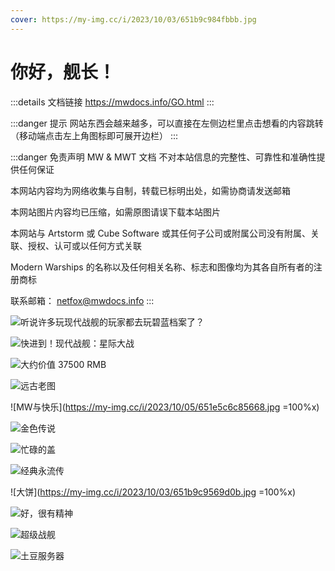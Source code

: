 ```yaml
---
cover: https://my-img.cc/i/2023/10/03/651b9c984fbbb.jpg
---
```

# 你好，舰长！
:::details 文档链接
https://mwdocs.info/GO.html
:::

:::danger 提示
网站东西会越来越多，可以直接在左侧边栏里点击想看的内容跳转（移动端点击左上角图标即可展开边栏）
:::

:::danger 免责声明
MW & MWT 文档 不对本站信息的完整性、可靠性和准确性提供任何保证

本网站内容均为网络收集与自制，转载已标明出处，如需协商请发送邮箱

本网站图片内容均已压缩，如需原图请误下载本站图片

本网站与 Artstorm 或 Cube Software 或其任何子公司或附属公司没有附属、关联、授权、认可或以任何方式关联

Modern Warships 的名称以及任何相关名称、标志和图像均为其各自所有者的注册商标

联系邮箱：
netfox@mwdocs.info
:::

![听说许多玩现代战舰的玩家都去玩碧蓝档案了？](https://my-img.cc/i/2023/11/03/6544e218b5311.jpg)

![快进到！现代战舰：星际大战](https://my-img.cc/i/2023/11/01/654250e1baf1a.jpg)

![大约价值 37500 RMB](https://my-img.cc/i/2023/10/12/65277186c4e6a.jpg)

![远古老图](https://my-img.cc/i/2023/10/03/651ba27aab881.png)

![MW与快乐](https://my-img.cc/i/2023/10/05/651e5c6c85668.jpg =100%x)

![金色传说](https://my-img.cc/i/2023/10/03/651ba27a5f643.jpg)

![忙碌的盖](https://my-img.cc/i/2023/10/03/651b9ca37f145.jpg)

![经典永流传](https://my-img.cc/i/2023/10/03/651b9c99f1e77.jpg)

![大饼](https://my-img.cc/i/2023/10/03/651b9c9569d0b.jpg =100%x)

![好，很有精神](https://my-img.cc/i/2023/10/03/651b9c9d10c15.jpg)

![超级战舰](https://my-img.cc/i/2023/10/03/651b9c969c755.jpg)

![土豆服务器](https://my-img.cc/i/2023/10/03/651b9c9d7c079.jpg)